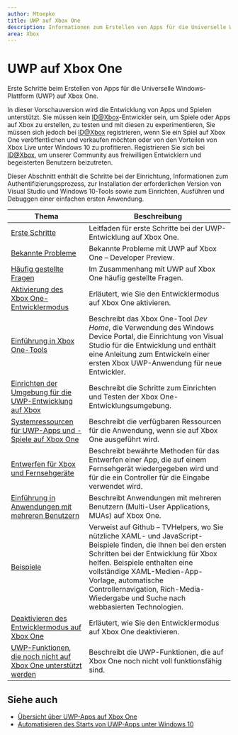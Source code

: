 ```yaml
---
author: Mtoepke
title: UWP auf Xbox One
description: Informationen zum Erstellen von Apps für die Universelle Windows-Plattform (UWP) auf Xbox One.
area: Xbox
---
```


# UWP auf Xbox One

Erste Schritte beim Erstellen von Apps für die Universelle Windows-Plattform (UWP) auf Xbox One.

In dieser Vorschauversion wird die Entwicklung von Apps und Spielen unterstützt. Sie müssen kein [ID@Xbox](http://www.xbox.com/en-us/Developers/id)-Entwickler sein, um Spiele oder Apps auf Xbox zu erstellen, zu testen und mit diesen zu experimentieren, Sie müssen sich jedoch bei [ID@Xbox](http://www.xbox.com/en-us/Developers/id) registrieren, wenn Sie ein Spiel auf Xbox One veröffentlichen und verkaufen möchten oder von den Vorteilen von Xbox Live unter Windows 10 zu profitieren. Registrieren Sie sich bei [ID@Xbox](http://www.xbox.com/en-us/Developers/id), um unserer Community aus freiwilligen Entwicklern und begeisterten Benutzern beizutreten. 

Dieser Abschnitt enthält die Schritte bei der Einrichtung, Informationen zum Authentifizierungsprozess, zur Installation der erforderlichen Version von Visual Studio und Windows 10-Tools sowie zum Einrichten, Ausführen und Debuggen einer einfachen ersten Anwendung. 

| Thema      | Beschreibung |
|------------|-------------|
|[Erste Schritte](getting-started.md)| Leitfaden für erste Schritte bei der UWP-Entwicklung auf Xbox One. |
|[Bekannte Probleme](known-issues.md)| Bekannte Probleme mit UWP auf Xbox One – Developer Preview. |
|[Häufig gestellte Fragen](frequently-asked-questions.md)| Im Zusammenhang mit UWP auf Xbox One häufig gestellte Fragen. |
|[Aktivierung des Xbox One-Entwicklermodus](devkit-activation.md)| Erläutert, wie Sie den Entwicklermodus auf Xbox One aktivieren. |
|[Einführung in Xbox One-Tools](introduction-to-xbox-tools.md)| Beschreibt das Xbox One-Tool _Dev Home_, die Verwendung des Windows Device Portal, die Einrichtung von Visual Studio für die Entwicklung und enthält eine Anleitung zum Entwickeln einer ersten Xbox UWP-Anwendung für neue Entwickler. |
|[Einrichten der Umgebung für die UWP-Entwicklung auf Xbox](development-environment-setup.md)| Beschreibt die Schritte zum Einrichten und Testen der Xbox One-Entwicklungsumgebung. |
|[Systemressourcen für UWP-Apps und -Spiele auf Xbox One](system-resource-allocation.md)| Beschreibt die verfügbaren Ressourcen für die Anwendung, wenn sie auf Xbox One ausgeführt wird. | 
|[Entwerfen für Xbox und Fernsehgeräte](http://go.microsoft.com/fwlink/?LinkID=760736)| Beschreibt bewährte Methoden für das Entwerfen einer App, die auf einem Fernsehgerät wiedergegeben wird und für die ein Controller für die Eingabe verwendet wird. |  
|[Einführung in Anwendungen mit mehreren Benutzern](multi-user-applications.md)| Beschreibt Anwendungen mit mehreren Benutzern (Multi-User Applications, MUAs) auf Xbox One. |
|[Beispiele](samples.md)| Verweist auf Github – TVHelpers, wo Sie nützliche XAML- und JavaScript-Beispiele finden, die Ihnen bei den ersten Schritten bei der Entwicklung für Xbox helfen. Beispiele enthalten eine vollständige XAML-Medien-App-Vorlage, automatische Controllernavigation, Rich-Media-Wiedergabe und Suche nach webbasierten Technologien. |
|[Deaktivieren des Entwicklermodus auf Xbox One](devkit-deactivation.md)| Erläutert, wie Sie den Entwicklermodus auf Xbox One deaktivieren. |
|[UWP-Funktionen, die noch nicht auf Xbox One unterstützt werden](http://go.microsoft.com/fwlink/?LinkId=760755)|  Beschreibt die UWP-Funktionen, die auf Xbox One noch nicht voll funktionsfähig sind.|  

## Siehe auch
- [Übersicht über UWP-Apps auf Xbox One](http://go.microsoft.com/fwlink/?LinkId=780786) 
- [Automatisieren des Starts von UWP-Apps unter Windows 10](automate-launching-uwp-apps.md)
  


<!--HONumber=May16_HO2-->


